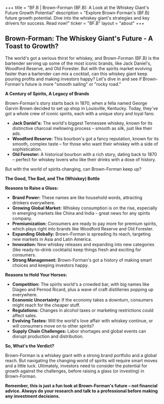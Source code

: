 +++
title = "BF.B |  Brown-Forman (BF.B): A Look at the Whiskey Giant's Future Growth Potential"
description = "Explore Brown-Forman's (BF.B) future growth potential.  Dive into the whiskey giant's strategies and key drivers for success.  Read now!"
ticker = "BF.B"
layout = "about"
+++

        


## Brown-Forman: The Whiskey Giant's Future - A Toast to Growth?

The world's got a serious thirst for whiskey, and Brown-Forman (BF.B) is the bartender serving up some of the most iconic brands, like Jack Daniel's, Woodford Reserve, and Old Forester.  But with the spirits market evolving faster than a bartender can mix a cocktail, can this whiskey giant keep pouring profits and making investors happy?  Let's dive in and see if Brown-Forman's future is more "smooth sailing" or "rocky road."

**A Century of Spirits, A Legacy of Brands**

Brown-Forman's story starts back in 1870, when a fella named George Garvin Brown decided to set up shop in Louisville, Kentucky. Today, they've got a whole crew of iconic spirits, each with a unique story and loyal fans:

* **Jack Daniel's:**  The world's biggest Tennessee whiskey, known for its distinctive charcoal mellowing process – smooth as silk, just like their ads.
* **Woodford Reserve:**  This bourbon's got a fancy reputation, known for its smooth, complex taste – for those who want their whiskey with a side of sophistication. 
* **Old Forester:**  A historical bourbon with a rich story, dating back to 1870 – perfect for whiskey lovers who like their drinks with a dose of history. 

But with the world of spirits changing, can Brown-Forman keep up?  

**The Good, The Bad, and The (Whiskey) Bottle**

**Reasons to Raise a Glass:**

* **Brand Power:**  These names are like household words, attracting drinkers everywhere. 
* **Growing Global Market:**  Whiskey consumption is on the rise, especially in emerging markets like China and India – great news for any spirits company.
* **Premiumization:**  Consumers are ready to pay more for premium spirits, which plays right into brands like Woodford Reserve and Old Forester.
* **Expanding Globally:**  Brown-Forman is spreading its reach, targeting new markets in Asia and Latin America.
* **Innovation:**  New whiskey releases and expanding into new categories (like ready-to-drink cocktails) keep things fresh and exciting for consumers.
* **Strong Management:**  Brown-Forman's got a history of making smart choices and keeping investors happy. 

**Reasons to Hold Your Horses:**

* **Competition:**  The spirits world's a crowded bar, with big names like Diageo and Pernod Ricard, plus a wave of craft distilleries popping up everywhere. 
* **Economic Uncertainty:**  If the economy takes a downturn, consumers might reach for the cheaper stuff.
* **Regulations:**  Changes in alcohol taxes or marketing restrictions could affect sales.
* **Evolving Tastes:**  Will the world's love affair with whiskey continue, or will consumers move on to other spirits?
* **Supply Chain Challenges:**  Labor shortages and global events can disrupt production and distribution. 

**So, What's the Verdict?**

Brown-Forman is a whiskey giant with a strong brand portfolio and a global reach.  But navigating the changing world of spirits will require smart moves and a little luck.  Ultimately, investors need to consider the potential for growth against the challenges, before raising a glass (or investing) in Brown-Forman. 

**Remember, this is just a fun look at Brown-Forman's future – not financial advice.  Always do your research and talk to a professional before making any investment decisions.** 

        
